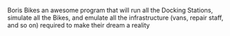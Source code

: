 Boris Bikes
an awesome program that will run all the Docking Stations, simulate all the Bikes, and emulate all the infrastructure (vans, repair staff, and so on) required to make their dream a reality
